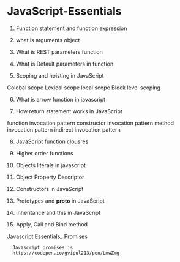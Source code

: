 # JavaScript-Essentials

1. Function statement and function expression

2. what is arguments object

3. What is REST parameters function

4. What is Default parameters in function

5. Scoping and hoisting in JavaScript

Golobal scope
Lexical scope
local scope
Block level scoping

6. What is arrow function in javascript

7. How return statement works in JavaScript

function invocation pattern
constructor invocation pattern
method invocation pattern
indirect invocation pattern

8. JavaScript function clousres

9. Higher order functions

10. Objects literals in javascript

11. Object Property Descriptor

12. Constructors in JavaScript

13. Prototypes and __proto__ in JavaScript

14. Inheritance and this in JavaScript

15. Apply, Call and Bind method


Javascript Essentials_ Promises
   
      Javascript_promises.js
      https://codepen.io/gvipul213/pen/LmwZmg
